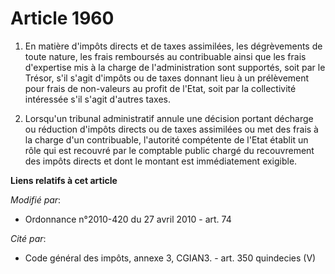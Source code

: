 # Article 1960

1. En matière d'impôts directs et de taxes assimilées, les dégrèvements de toute nature, les frais remboursés au contribuable
ainsi que les frais d'expertise mis à la charge de l'administration sont supportés, soit par le Trésor, s'il s'agit d'impôts
ou de taxes donnant lieu à un prélèvement pour frais de non-valeurs au profit de l'Etat, soit par la collectivité intéressée
s'il s'agit d'autres taxes. 

2. Lorsqu'un tribunal administratif annule une décision portant décharge ou réduction d'impôts directs ou de taxes assimilées
ou met des frais à la charge d'un contribuable,    l'autorité compétente de l'Etat  établit un rôle qui est recouvré par le
comptable public  chargé du recouvrement des impôts directs et dont le montant est immédiatement exigible.

**Liens relatifs à cet article**

_Modifié par_:

  - Ordonnance n°2010-420  du 27 avril 2010 - art. 74

_Cité par_:

  - Code général des impôts, annexe 3, CGIAN3. - art. 350 quindecies (V)
